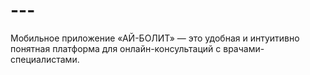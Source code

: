 # ---
Мобильное приложение «АЙ-БОЛИТ» — это удобная и интуитивно понятная платформа для онлайн-консультаций с врачами-специалистами.
